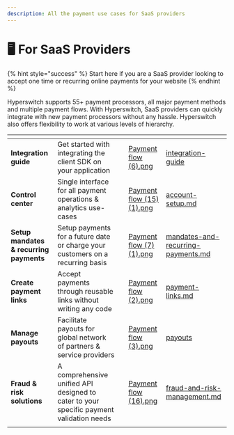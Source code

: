 ```yaml
---
description: All the payment use cases for SaaS providers
---
```


# 🖥️ For SaaS Providers

{% hint style="success" %}
Start here if you are a SaaS provider looking to accept one time or recurring online payments for your website
{% endhint %}

Hyperswitch supports 55+ payment processors, all major payment methods and multiple payment flows. With Hyperswitch, SaaS providers can quickly integrate with new payment processors without any hassle. Hyperswitch also offers flexibility to work at various levels of hierarchy.

<table data-view="cards"><thead><tr><th></th><th></th><th></th><th data-hidden data-card-cover data-type="files"></th><th data-hidden data-card-target data-type="content-ref"></th></tr></thead><tbody><tr><td><strong>Integration guide</strong></td><td>Get started with integrating the client SDK on your application</td><td></td><td><a href="../.gitbook/assets/Payment flow (6).png">Payment flow (6).png</a></td><td><a href="../hyperswitch-cloud/integration-guide/">integration-guide</a></td></tr><tr><td><strong>Control center</strong></td><td>Single interface for all payment operations &#x26; analytics use-cases</td><td></td><td><a href="../.gitbook/assets/Payment flow (15) (1).png">Payment flow (15) (1).png</a></td><td><a href="../hyperswitch-cloud/account-setup.md">account-setup.md</a></td></tr><tr><td><strong>Setup mandates &#x26; recurring payments</strong></td><td>Setup payments for a future date or charge your customers on a recurring basis</td><td></td><td><a href="../.gitbook/assets/Payment flow (7) (1).png">Payment flow (7) (1).png</a></td><td><a href="../features/payment-flows-and-management/mandates-and-recurring-payments.md">mandates-and-recurring-payments.md</a></td></tr><tr><td><strong>Create payment links</strong></td><td>Accept payments through reusable links without writing any code</td><td></td><td><a href="../.gitbook/assets/Payment flow (2).png">Payment flow (2).png</a></td><td><a href="../features/payment-flows-and-management/payment-links.md">payment-links.md</a></td></tr><tr><td><strong>Manage payouts</strong></td><td>Facilitate payouts for global network of partners &#x26; service providers</td><td></td><td><a href="../.gitbook/assets/Payment flow (3).png">Payment flow (3).png</a></td><td><a href="../features/payment-flows-and-management/payouts/">payouts</a></td></tr><tr><td><strong>Fraud &#x26; risk solutions</strong></td><td>A comprehensive unified API designed to cater to your specific payment validation needs</td><td></td><td><a href="../.gitbook/assets/Payment flow (16).png">Payment flow (16).png</a></td><td><a href="../features/merchant-controls/fraud-and-risk-management.md">fraud-and-risk-management.md</a></td></tr><tr><td></td><td></td><td></td><td></td><td></td></tr></tbody></table>
